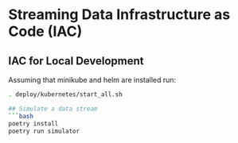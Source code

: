 # Streaming Data Infrastructure as Code (IAC)
## IAC for Local Development
Assuming that minikube and helm are installed run:
```bash
. deploy/kubernetes/start_all.sh

## Simulate a data stream
```bash
poetry install
poetry run simulator
```